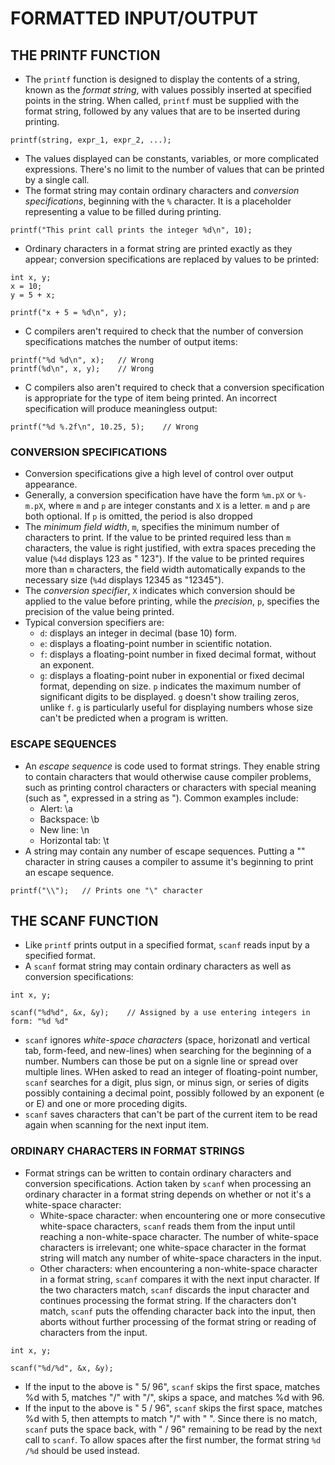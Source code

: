 # FORMATTED INPUT/OUTPUT
## THE PRINTF FUNCTION
- The `printf` function is designed to display the contents of a string, known as the _format string_, with values possibly inserted at specified points in the string.  When called, `printf` must be supplied with the format string, followed by any values that are to be inserted during printing.
```
printf(string, expr_1, expr_2, ...);
```
- The values displayed can be constants, variables, or more complicated expressions.  There's no limit to the number of values that can be printed by a single call.
- The format string may contain ordinary characters and _conversion specifications_, beginning with the `%` character.  It is a placeholder representing a value to be filled during printing.
```
printf("This print call prints the integer %d\n", 10);
```
- Ordinary characters in a format string are printed exactly as they appear; conversion specifications are replaced by values to be printed:
```
int x, y;
x = 10;
y = 5 + x;

printf("x + 5 = %d\n", y);
```
- C compilers aren't required to check that the number of conversion specifications matches the number of output items:
```
printf("%d %d\n", x);   // Wrong
printf(%d\n", x, y);    // Wrong
```
- C compilers also aren't required to check that a conversion specification is appropriate for the type of item being printed.  An incorrect specification will produce meaningless output:
```
printf("%d %.2f\n", 10.25, 5);    // Wrong
```

### CONVERSION SPECIFICATIONS
- Conversion specifications give a high level of control over output appearance.
- Generally, a conversion specification have have the form `%m.pX` or `%-m.pX`, where `m` and `p` are integer constants and `X` is a letter.  `m` and `p` are both optional.  If `p` is omitted, the period is also dropped
- The _minimum field width_, `m`, specifies the minimum number of characters to print.  If the value to be printed required less than `m` characters, the value is right justified, with extra spaces preceding the value (`%4d` displays 123 as " 123").  If the value to be printed requires more than `m` characters, the field width automatically expands to the necessary size (`%4d` displays 12345 as "12345").
- The _conversion specifier_, `X` indicates which conversion should be applied to the value before printing, while the _precision_, `p`, specifies the precision of the value being printed.
- Typical conversion specifiers are:
  - `d`: displays an integer in decimal (base 10) form.
  - `e`: displays a floating-point number in scientific notation.
  - `f`: displays a floating-point number in fixed decimal format, without an exponent.
  - `g`: displays a floating-point nuber in exponential or fixed decimal format, depending on size.  `p` indicates the maximum number of significant digits to be displayed.  `g` doesn't show trailing zeros, unlike `f`.  `g` is particularly useful for displaying numbers whose size can't be predicted when a program is written.

### ESCAPE SEQUENCES
- An _escape sequence_ is code used to format strings.  They enable string to contain characters that would otherwise cause compiler problems, such as printing control characters or characters with special meaning (such as ", expressed in a string as \").  Common examples include:
  - Alert:            \a
  - Backspace:        \b
  - New line:         \n
  - Horizontal tab:   \t
- A string may contain any number of escape sequences.  Putting a "\" character in string causes a compiler to assume it's beginning to print an escape sequence.
```
printf("\\");   // Prints one "\" character
```

## THE SCANF FUNCTION
- Like `printf` prints output in a specified format, `scanf` reads input by a specified format.
- A `scanf` format string may contain ordinary characters as well as conversion specifications:
```
int x, y;

scanf("%d%d", &x, &y);    // Assigned by a use entering integers in form: "%d %d"
```
- `scanf` ignores _white-space characters_ (space, horizonatl and vertical tab, form-feed, and new-lines) when searching for the beginning of a number.  Numbers can those be put on a signle line or spread over multiple lines.  WHen asked to read an integer of floating-point number, `scanf` searches for a digit, plus sign, or minus sign, or series of digits possibly containing a decimal point, possibly followed by an exponent (e or E) and one or more proceding digits.
- `scanf` saves characters that can't be part of the current item to be read again when scanning for the next input item.

### ORDINARY CHARACTERS IN FORMAT STRINGS
- Format strings can be written to contain ordinary characters and conversion specifications.  Action taken by `scanf` when processing an ordinary character in a format string depends on whether or not it's a white-space character:
  - White-space character: when encountering one or more consecutive white-space characters, `scanf` reads them from the input until reaching a non-white-space character.  The number of white-space characters is irrelevant; one white-space character in the format string will match any number of white-space characters in the input.
  - Other characters: when encountering a non-white-space character in a format string, `scanf` compares it with the next input character.  If the two characters match, `scanf` discards the input character and continues processing the format string.  If the characters don't match, `scanf` puts the offending character back into the input, then aborts without further processing of the format string or reading of characters from the input.
```
int x, y;

scanf("%d/%d", &x, &y);
```
- If the input to the above is " 5/ 96", `scanf` skips the first space, matches %d with 5, matches "/" with "/", skips a space, and matches %d with 96.
- If the input to the above is " 5 / 96", `scanf` skips the first space, matches %d with 5, then attempts to match "/" with " ".  Since there is no match, `scanf` puts the space back, with " / 96" remaining to be read by the next call to `scanf`.  To allow spaces after the first number, the format string `%d /%d` should be used instead.
